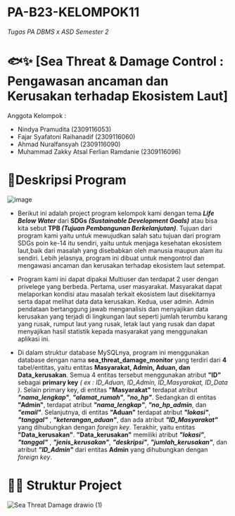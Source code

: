 # PA-B23-KELOMPOK11
*Tugas PA DBMS x ASD Semester 2*
# 🐟✨ [Sea Threat & Damage  Control : Pengawasan ancaman dan Kerusakan terhadap Ekosistem Laut]
Anggota Kelompok :
* Nindya Pramudita (2309116053)
* Fajar Syafatoni Raihanadif (2309116060)
* Ahmad Nuralfansyah (2309116090)
* Muhammad Zakky Atsal Ferlian Ramdanie (2309116096)
# 📝Deskripsi Program
![image](https://github.com/PA-KELOMPOK-11-ASD-X-DBMS/PA-B23-KELOMPOK11/assets/98721112/b598f319-0975-4c5d-b05f-121acb3c3c57)

* Berikut ini adalah project program kelompok kami dengan tema ***Life Below Water*** dari **SDGs _(Sustainable Development Goals)_** atau bisa kita sebut **TPB _(Tujuan Pembangunan Berkelanjutan)_**. Tujuan dari program kami yaitu untuk mewujudkan salah satu tujuan dari program SDGs poin ke-14 itu sendiri, yaitu untuk menjaga kesehatan ekosistem laut,baik dari masalah yang disebabkan oleh manusia maupun alam itu sendiri. Lebih jelasnya, program ini dibuat untuk mengontrol dan mengawasi ancaman dan kerusakan terhadap ekosistem laut setempat.

*  Program kami ini dapat dipakai Multiuser dan terdapat 2 user dengan privelege yang berbeda. Pertama, user masyarakat. Masyarakat dapat melaporkan kondisi atau masalah terkait ekosistem laut disekitarnya serta dapat melihat data data kerusakan. Kedua, user admin. Admin pendataan bertanggung jawab menganalisis dan menyajikan data kerusakan yang terjadi di lingkungan laut seperti jumlah terumbu karang yang rusak, rumput laut yang rusak, letak laut yang rusak dan dapat menyajikan hasil statistik kepada masyarakat yang menggunakan aplikasi ini.

*  Di dalam struktur database MySQLnya, program ini menggunakan database dengan nama **sea_threat_damage_monitor** yang terdiri dari **4** tabel/entitas, yaitu 
entitas **Masyarakat, Admin, Aduan, dan Data_kerusakan**. Semua 4 entitas tersebut menggunakan atribut **"ID"** sebagai **primary key** *( ex : ID_Aduan, ID_Admin, ID_Masyarakat, ID_Data )*.
Selain primary key, di entitas **"Masyarakat"** terdapat atribut ***"nama_lengkap"***, ***"alamat_rumah"***, ***"no_hp"***. Sedangkan di entitas **"Admin"**, terdapat atribut ***"nama_lengkap"***, ***"no_hp_admin***, dan ***"email"***. Selanjutnya, di entitas **"Aduan"** terdapat atribut ***"lokasi"***, ***"tanggal"*** , ***"keterangan_aduan"***, dan ada atribut ***"ID_Masyarakat"*** yang dihubungkan dengan *foreign key*. Terakhir, yaitu entitas **"Data_kerusakan"**. **"Data_kerusakan"** memiliki atribut ***"lokasi"***, ***"tanggal"*** , ***"jenis_kerusakan"***, ***"deskripsi"***, ***"jumlah_kerusakan"***, dan atribut ***"ID_Admin"*** dari entitas **Admin** yang dihubungkan dengan *foreign key*.



# 📝📌 Struktur Project

![Sea Threat Damage drawio (1)](https://github.com/PA-KELOMPOK-11-ASD-X-DBMS/PA-B23-KELOMPOK11/assets/144713730/4eaf01df-9075-4517-a196-f1e65cf55454)
